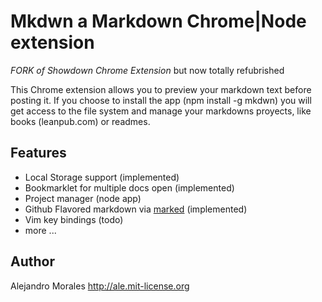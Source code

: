 # Mkdwn a Markdown Chrome|Node extension
_FORK of  Showdown Chrome Extension_ but now totally refubrished

This Chrome extension allows you to preview your markdown text before posting it. If you choose to install the app (npm install -g mkdwn) you will get access to the file system and manage your markdowns proyects, like books (leanpub.com) or readmes.

## Features

- Local Storage support (implemented)
- Bookmarklet for multiple docs open (implemented)
- Project manager (node app)
- Github Flavored markdown via [marked](https://github.com/chjj/marked) (implemented)
- Vim key bindings (todo)
- more ...

## Author

Alejandro Morales <http://ale.mit-license.org>


